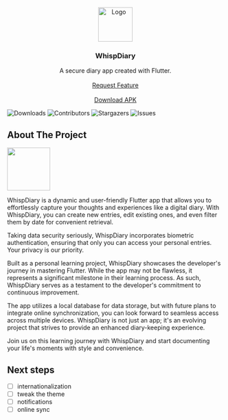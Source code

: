 <br/>
<p align="center">
  <a href="https://github.com/jhonny1994/WhispDiary">
    <img src="https://i.ibb.co/ZdnJ2nn/ic-launcher.png" alt="Logo" width="80" height="80">
  </a>

  <h3 align="center">WhispDiary</h3>

  <p align="center">
    A secure diary app created with Flutter.
    <br/>
    <br/>
    <a href="https://github.com/jhonny1994/WhispDiary/issues">Request Feature</a>
    <br/>
    <br/>
    <a href="https://drive.proton.me/urls/N2D12NBFQC#wPy1fAFfzrhA">Download APK</a>
  </p>
</p>

![Downloads](https://img.shields.io/github/downloads/jhonny1994/WhispDiary/total) ![Contributors](https://img.shields.io/github/contributors/jhonny1994/WhispDiary?color=dark-green) ![Stargazers](https://img.shields.io/github/stars/jhonny1994/WhispDiary?style=social) ![Issues](https://img.shields.io/github/issues/jhonny1994/WhispDiary)

## About The Project

<img src="https://i.ibb.co/Pt0wJL9/download.png" height="100">

WhispDiary is a dynamic and user-friendly Flutter app that allows you to effortlessly capture your thoughts and experiences like a digital diary. With WhispDiary, you can create new entries, edit existing ones, and even filter them by date for convenient retrieval.

Taking data security seriously, WhispDiary incorporates biometric authentication, ensuring that only you can access your personal entries. Your privacy is our priority.

Built as a personal learning project, WhispDiary showcases the developer's journey in mastering Flutter. While the app may not be flawless, it represents a significant milestone in their learning process. As such, WhispDiary serves as a testament to the developer's commitment to continuous improvement.

The app utilizes a local database for data storage, but with future plans to integrate online synchronization, you can look forward to seamless access across multiple devices. WhispDiary is not just an app; it's an evolving project that strives to provide an enhanced diary-keeping experience.

Join us on this learning journey with WhispDiary and start documenting your life's moments with style and convenience.

## Next steps

- [ ] internationalization
- [ ] tweak the theme
- [ ] notifications
- [ ] online sync
